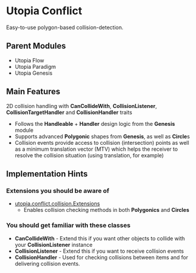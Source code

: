 # Utopia Conflict
Easy-to-use polygon-based collision-detection.

## Parent Modules
- Utopia Flow
- Utopia Paradigm
- Utopia Genesis

## Main Features
2D collision handling with **CanCollideWith**, **CollisionListener**, **CollisionTargetHandler** 
and **CollisionHandler** traits
- Follows the **Handleable** + **Handler** design logic from the **Genesis** module
- Supports advanced **Polygonic** shapes from **Genesis**, as well as **Circle**s
- Collision events provide access to collision (intersection) points as well as a minimum translation
vector (MTV) which helps the receiver to resolve the collision situation (using translation, for example)
  
## Implementation Hints

### Extensions you should be aware of
- [utopia.conflict.collision.Extensions](https://github.com/Mikkomario/Utopia-Scala/blob/master/Conflict/src/utopia/conflict/collision/Extensions.scala)
    - Enables collision checking methods in both **Polygonics** and **Circles**

### You should get familiar with these classes
- **CanCollideWith** - Extend this if you want other objects to collide with your **CollisionListener** instance
- **CollisionListener** - Extend this if you want to receive collision events
- **CollisionHandler** - Used for checking collisions between items and for delivering collision events.
